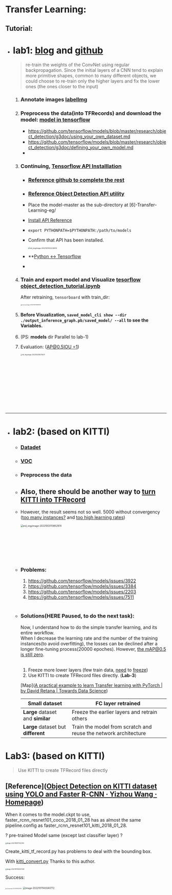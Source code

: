 # Transfer Learning:
## Tutorial:

- # lab1: [blog](https://averdones.github.io/tensorflow-object-detection-star-wars) and [github](https://github.com/averdones/star_wars_object_detection)

  > re-train the weights of the ConvNet using regular backpropagation. Since the initial layers of a CNN tend to explain more primitive shapes, common to many different objects, we could choose to re-train only the higher layers and fix the lower ones (the ones closer to the input)

  1. ### Annotate images [labelImg](https://github.com/heartexlabs/labelImg)
  
  2. ### Preprocess the data(into TFRecords) and download the model: [model in tensorflow](https://github.com/tensorflow/models/blob/master/research/object_detection/g3doc/tf1_detection_zoo.md)
      - https://github.com/tensorflow/models/blob/master/research/object_detection/g3doc/using_your_own_dataset.md
     - https://github.com/tensorflow/models/blob/master/research/object_detection/g3doc/defining_your_own_model.md
     - 
  
  3.  ### Continuing, [Tensorflow API Installlation](https://github.com/tensorflow/models/blob/master/research/object_detection/g3doc/tf1.md)
      - ### [Reference github to complete the rest](https://github.com/git-hamza/Object_Detection)
      
      - ### [Reference Object Detection API utility](https://www.guyuehome.com/29950)
      
      - Place the model-master as the sub-directory at [6]-Transfer-Learning-eg/
      
      - [Install API Reference](https://tensorflow-object-detection-api-tutorial.readthedocs.io/en/2.2.0/install.html#install-the-object-detection-api)
      
      - `export PYTHONPATH=$PYTHONPATH:/path/to/models`
      
      - Confirm that API has been installed.
      
        <img src="md_img/image-20221001022238510.png" alt="md_img/image-20221001022238510" style="zoom:35%;" />
      
      - **[Python <-> Tensorflow](https://tensorflow.google.cn/install/source_windows#cpu)  
      
      - 
      
  4. ### Train and export model and Visualize [tesorflow object_detection_tutorial.ipynb](https://github.com/tensorflow/models/blob/master/research/object_detection/colab_tutorials/object_detection_tutorial.ipynb) 
  
      After retraining, `tensorboard` with train_dir:
  
      <img src="md_img/image-20221001215649701.png" alt="md_img/image-20221001215649701" style="zoom:25%;" /> 
      
  5. #### Before Visualization, `saved_model_cli show --dir ./output_inference_graph.pb/saved_model/ --all` to see the Variables.
  
  6. (PS: **models** dir Parallel to lab-1)
  
  7. Evaluation: ([AP@0.5IOU =1](https://www.researchgate.net/figure/Average-precision-during-training-Note-AP05IOU-refers-to-the-average-precision-at-IoU_fig2_358518927))
  
      <img src="md_img/image-20221003195759217.png" alt="md_img/image-20221003195759217" style="zoom:30%;" align='left'/> <br><br><br><br><br><br><br><br><br><br>

---

- # lab2: (based on KITTI)
  - ### [Datadet](https://blog.csdn.net/weixin_44003563/article/details/105384659?spm=1001.2101.3001.6650.1&utm_medium=distribute.pc_relevant.none-task-blog-2%7Edefault%7ECTRLIST%7ERate-1-105384659-blog-103913361.pc_relevant_3mothn_strategy_recovery&depth_1-utm_source=distribute.pc_relevant.none-task-blog-2%7Edefault%7ECTRLIST%7ERate-1-105384659-blog-103913361.pc_relevant_3mothn_strategy_recovery&utm_relevant_index=2)
  
  - ### [VOC](https://arleyzhang.github.io/articles/1dc20586/)
  
  - ### Preprocess the data
  
  - ## Also, there should be another way to [turn KITTI into TFRecord](https://github.com/tensorflow/models/blob/master/research/object_detection/dataset_tools/create_kitti_tf_record.py)
  
  - However, the result seems not so well. 5000 without convergency ([too many instances?](https://zhuanlan.zhihu.com/p/98666173) and [too high learning rates](https://blog.csdn.net/ytusdc/article/details/107738749))
  
    <img src="md_img/image-20221003113652974.png" alt="md_img/image-20221003113652974" style="zoom:50%;" />

  <br><br><br><br><br>

  - ### Problems:
    1. https://github.com/tensorflow/models/issues/3922
    2. https://github.com/tensorflow/models/issues/3384
    3. https://github.com/tensorflow/models/issues/2203
    4. https://github.com/tensorflow/models/issues/7511


  <br>

  - ### Solutions(HERE Paused, to do the next task):
    Now, I understand how to do the simple transfer learning, and its entire workflow.  
    When I decrease the learning rate and the number of the training instances(to avoid overfitting), the losses can be declined after a longer fine-tuning process(20000 epoches). However, [the mAP@0.5 is still zero](https://www.zhihu.com/question/490796220).
    
    <br>  
    
    1. Freeze more lower layers (few train data, [need](https://www.zhihu.com/question/383807358) to [freeze](https://www.cnblogs.com/shanqiu24/p/15844457.html)) 
    2. Use KITTI to create TFRecord files directly. (**Lab-3**)
    
    
    
    [Map]([A practical example to learn Transfer learning with PyTorch | by David Retana | Towards Data Science](https://towardsdatascience.com/a-practical-example-in-transfer-learning-with-pytorch-846bb835f2db))
    
    | Small dataset                       | FC layer retrained                                           |
    | ----------------------------------- | ------------------------------------------------------------ |
    | **Large** dataset and **similar**   | Freeze the earlier layers and retrain others                 |
    | **Large** dataset but **different** | Train the model from scratch and reuse the network architecture |



# Lab3: (based on KITTI)

>  Use KITTI to create TFRecord files directly

## [Reference]([Object Detection on KITTI dataset using YOLO and Faster R-CNN · Yizhou Wang · Homepage](http://yizhouwang.net/blog/2018/12/20/object-detection-kitti/))

When it comes to the model.ckpt to use, faster_rcnn_resnet101_coco_2018_01_28 has as almost the same pipeline.config as faster_rcnn_resnet101_kitti_2018_01_28. 



? pre-trained Model same (except last classifier layer) ?

<img src="md_img/image-20221010171422414.png" alt="image-20221010171422414" style="zoom:30%;" />

Create_kitti_tf_record.py has problems to deal with the bounding box.





With [kitti_convert.py](https://github.com/BeckerFelix/KITTI-to-tfrecords/blob/master/progress.py) Thanks to this author.

<img src="md_img/image-20221011142037339.png" alt="image-20221011142037339" style="zoom:30%;" />



Success:

<img src="md_img/image-20221011142333790.png" alt="md_img/image-20221011142333790" style="zoom:20%;" />

<img src="md_img/image-20221011143040772.png" alt="image-20221011143040772" style="zoom:50%;" />
